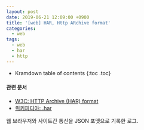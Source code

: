 ```yaml
---
layout: post
date: 2019-06-21 12:09:00 +0900
title: '[web] HAR, Http ARchive format'
categories:
  - web
tags:
  - web
  - har
  - http
---
```


* Kramdown table of contents
{:toc .toc}

#### 관련 문서

- [W3C: HTTP Archive (HAR) format](https://w3c.github.io/web-performance/specs/HAR/Overview.html)
- [위키피디아: .har](https://en.wikipedia.org/wiki/.har)

웹 브라우저와 사이트간 통신을 JSON 포맷으로 기록한 로그.
